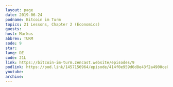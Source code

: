 ```yaml
---
layout: page
date: 2019-06-24
podname: Bitcoin im Turm
topics: 21 Lessons, Chapter 2 (Economics)
guests: 
host: Markus
abbrev: TURM
sode: 9
star: 
lang: DE
code: 21L
link: https://bitcoin-im-turm.zencast.website/episodes/9
podlink: https://pod.link/1457156964/episode/414f0e959d6d8e43f2a4900ce0e2ad22
youtube: 
archive: 
---
```

